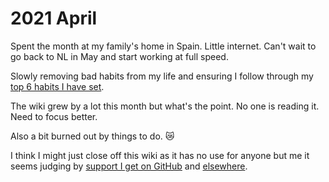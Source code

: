 # 2021 April

Spent the month at my family's home in Spain. Little internet. Can't wait to go back to NL in May and start working at full speed.

Slowly removing bad habits from my life and ensuring I follow through my [top 6 habits I have set](../../focusing/habits.md).

The wiki grew by a lot this month but what's the point. No one is reading it. Need to focus better.

Also a bit burned out by things to do. 😿

I think I might just close off this wiki as it has no use for anyone but me it seems judging by [support I get on GitHub](https://github.com/sponsors/nikitavoloboev) and [elsewhere](https://gumroad.com/l/everything-i-know).
